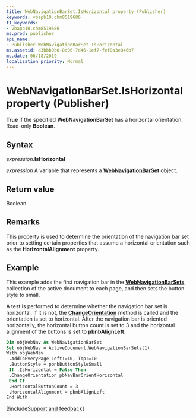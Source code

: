 ```yaml
---
title: WebNavigationBarSet.IsHorizontal property (Publisher)
keywords: vbapb10.chm8519686
f1_keywords:
- vbapb10.chm8519686
ms.prod: publisher
api_name:
- Publisher.WebNavigationBarSet.IsHorizontal
ms.assetid: d3bbb0b0-8d06-7d46-1ef7-fef0a3e846b7
ms.date: 06/18/2019
localization_priority: Normal
---
```



# WebNavigationBarSet.IsHorizontal property (Publisher)

**True** if the specified **WebNavigationBarSet** has a horizontal orientation. Read-only **Boolean**.


## Syntax

_expression_.**IsHorizontal**

_expression_ A variable that represents a **[WebNavigationBarSet](Publisher.WebNavigationBarSet.md)** object.


## Return value

Boolean


## Remarks

This property is used to determine the orientation of the navigation bar set prior to setting certain properties that assume a horizontal orientation such as the **HorizontalAlignment** property.


## Example

This example adds the first navigation bar in the **[WebNavigationBarSets](Publisher.WebNavigationBarSets.md)** collection of the active document to each page, and then sets the button style to small. 

A test is performed to determine whether the navigation bar set is horizontal. If it is not, the **[ChangeOrientation](Publisher.WebNavigationBarSet.ChangeOrientation.md)** method is called and the orientation is set to horizontal. After the navigation bar is oriented horizontally, the horizontal button count is set to 3 and the horizontal alignment of the buttons is set to **pbnbAlignLeft**.


```vb
Dim objWebNav As WebNavigationBarSet 
Set objWebNav = ActiveDocument.WebNavigationBarSets(1) 
With objWebNav 
 .AddToEveryPage Left:=10, Top:=10 
 .ButtonStyle = pbnbButtonStyleSmall 
 If .IsHorizontal = False Then 
 .ChangeOrientation pbNavBarOrientHorizontal 
 End If 
 .HorizontalButtonCount = 3 
 .HorizontalAlignment = pbnbAlignLeft 
End With
```

[!include[Support and feedback](~/includes/feedback-boilerplate.md)]